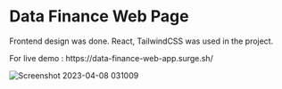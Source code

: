 <h1> Data Finance Web Page </h1>
<p> Frontend design was done. React, TailwindCSS was used in the project. </p>
<p> For live demo : https://data-finance-web-app.surge.sh/ </p>


![Screenshot 2023-04-08 031009](https://user-images.githubusercontent.com/95571155/230694630-3529c988-e681-4dcf-81bb-414e7cce1f75.png)
